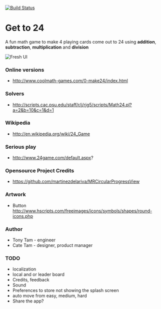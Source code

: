 [![Build Status](https://travis-ci.org/tonytamsf/android-HowToTip.svg?branch=master)](https://travis-ci.org/tonytamsf/android-HowToTip)

Get to 24
===========
A fun math game to make 4 playing cards come out to 24 using **addition**, **subtraction**, **multiplication** and **division**

![Fresh UI](https://cloud.githubusercontent.com/assets/149837/3094971/03e4b3d6-e5c2-11e3-9c56-0452c3ce2765.png)

### Online versions
   * http://www.coolmath-games.com/0-make24/index.html

### Solvers
   * http://scripts.cac.psu.edu/staff/r/j/rjg5/scripts/Math24.pl?a=2&b=10&c=1&d=1

### Wikipedia
   * http://en.wikipedia.org/wiki/24_Game

### Serious play
   * http://www.24game.com/default.aspx?

### Opensource Project Credits
   * https://github.com/martinezdelariva/MRCircularProgressView

### Artwork
   * Button http://www.hscripts.com/freeimages/icons/symbols/shapes/round-icons.php

### Author
   * Tony Tam - engineer
   * Cate Tam - designer, product manager

### TODO
- localization
- local and or leader board
- Credits, feedback
- Sound
- Preferences to store not showing the splash screen
- auto move from easy, medium, hard
- Share the app?

